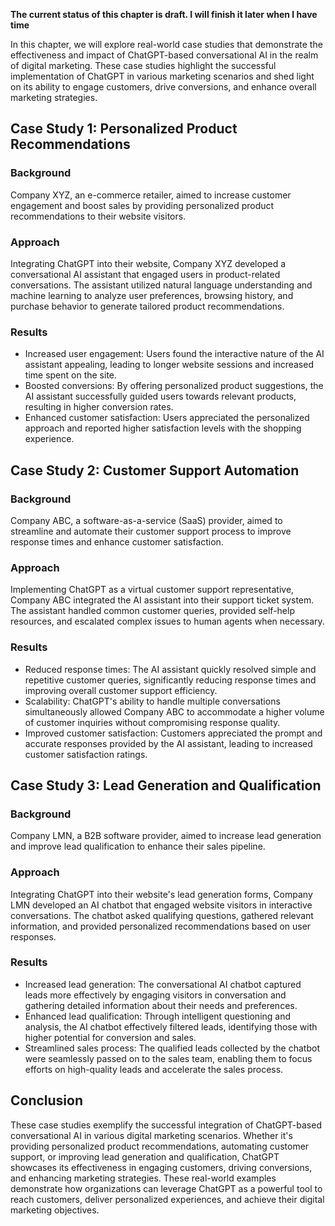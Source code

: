 **The current status of this chapter is draft. I will finish it later when I have time**

In this chapter, we will explore real-world case studies that demonstrate the effectiveness and impact of ChatGPT-based conversational AI in the realm of digital marketing. These case studies highlight the successful implementation of ChatGPT in various marketing scenarios and shed light on its ability to engage customers, drive conversions, and enhance overall marketing strategies.

Case Study 1: Personalized Product Recommendations
--------------------------------------------------

### Background

Company XYZ, an e-commerce retailer, aimed to increase customer engagement and boost sales by providing personalized product recommendations to their website visitors.

### Approach

Integrating ChatGPT into their website, Company XYZ developed a conversational AI assistant that engaged users in product-related conversations. The assistant utilized natural language understanding and machine learning to analyze user preferences, browsing history, and purchase behavior to generate tailored product recommendations.

### Results

* Increased user engagement: Users found the interactive nature of the AI assistant appealing, leading to longer website sessions and increased time spent on the site.
* Boosted conversions: By offering personalized product suggestions, the AI assistant successfully guided users towards relevant products, resulting in higher conversion rates.
* Enhanced customer satisfaction: Users appreciated the personalized approach and reported higher satisfaction levels with the shopping experience.

Case Study 2: Customer Support Automation
-----------------------------------------

### Background

Company ABC, a software-as-a-service (SaaS) provider, aimed to streamline and automate their customer support process to improve response times and enhance customer satisfaction.

### Approach

Implementing ChatGPT as a virtual customer support representative, Company ABC integrated the AI assistant into their support ticket system. The assistant handled common customer queries, provided self-help resources, and escalated complex issues to human agents when necessary.

### Results

* Reduced response times: The AI assistant quickly resolved simple and repetitive customer queries, significantly reducing response times and improving overall customer support efficiency.
* Scalability: ChatGPT's ability to handle multiple conversations simultaneously allowed Company ABC to accommodate a higher volume of customer inquiries without compromising response quality.
* Improved customer satisfaction: Customers appreciated the prompt and accurate responses provided by the AI assistant, leading to increased customer satisfaction ratings.

Case Study 3: Lead Generation and Qualification
-----------------------------------------------

### Background

Company LMN, a B2B software provider, aimed to increase lead generation and improve lead qualification to enhance their sales pipeline.

### Approach

Integrating ChatGPT into their website's lead generation forms, Company LMN developed an AI chatbot that engaged website visitors in interactive conversations. The chatbot asked qualifying questions, gathered relevant information, and provided personalized recommendations based on user responses.

### Results

* Increased lead generation: The conversational AI chatbot captured leads more effectively by engaging visitors in conversation and gathering detailed information about their needs and preferences.
* Enhanced lead qualification: Through intelligent questioning and analysis, the AI chatbot effectively filtered leads, identifying those with higher potential for conversion and sales.
* Streamlined sales process: The qualified leads collected by the chatbot were seamlessly passed on to the sales team, enabling them to focus efforts on high-quality leads and accelerate the sales process.

Conclusion
----------

These case studies exemplify the successful integration of ChatGPT-based conversational AI in various digital marketing scenarios. Whether it's providing personalized product recommendations, automating customer support, or improving lead generation and qualification, ChatGPT showcases its effectiveness in engaging customers, driving conversions, and enhancing marketing strategies. These real-world examples demonstrate how organizations can leverage ChatGPT as a powerful tool to reach customers, deliver personalized experiences, and achieve their digital marketing objectives.
